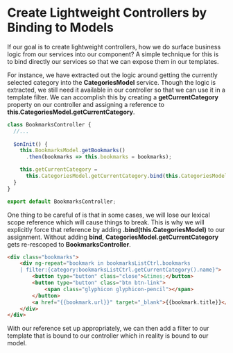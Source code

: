 # Create Lightweight Controllers by Binding to Models

If our goal is to create lightweight controllers, how we do surface business logic from our services into our component? A simple technique for this is to bind directly our services so that we can expose them in our templates. 

For instance, we have extracted out the logic around getting the currently selected category into the **CategoriesModel** service. Though the logic is extracted, we still need it available in our controller so that we can use it in a template filter. We can accomplish this by creating a **getCurrentCategory** property on our controller and assigning a reference to **this.CategoriesModel.getCurrentCategory**.

```javascript
class BookmarksController {
  //...
  
  $onInit() {
    this.BookmarksModel.getBookmarks()
      .then(bookmarks => this.bookmarks = bookmarks);

    this.getCurrentCategory = 
      this.CategoriesModel.getCurrentCategory.bind(this.CategoriesModel); // Lexical scope! :(
  }
}

export default BookmarksController;
```

One thing to be careful of is that in some cases, we will lose our lexical scope reference which will cause things to break. This is why we will explicitly force that reference by adding **.bind(this.CategoriesModel)** to our assignment. Without adding **bind**, **CategoriesModel.getCurrentCategory** gets re-rescoped to **BookmarksController**.

```html
<div class="bookmarks">
	<div ng-repeat="bookmark in bookmarksListCtrl.bookmarks 
    | filter:{category:bookmarksListCtrl.getCurrentCategory().name}">
		<button type="button" class="close">&times;</button>
		<button type="button" class="btn btn-link">
			<span class="glyphicon glyphicon-pencil"></span>
		</button>
		<a href="{{bookmark.url}}" target="_blank">{{bookmark.title}}</a>
	</div>
</div>
```

With our reference set up appropriately, we can then add a filter to our template that is bound to our controller which in reality is bound to our model.

 
